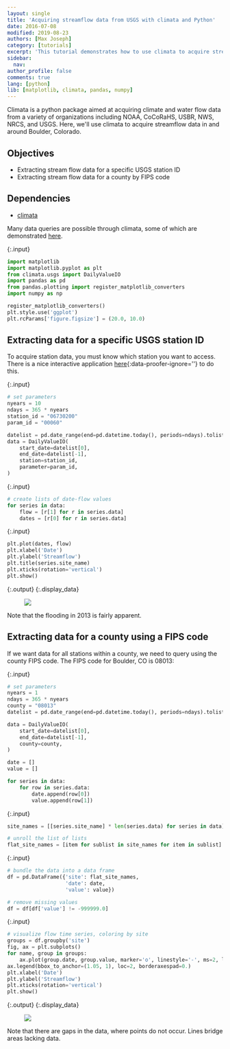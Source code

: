 ```yaml
---
layout: single
title: 'Acquiring streamflow data from USGS with climata and Python'
date: 2016-07-08
modified: 2019-08-23
authors: [Max Joseph]
category: [tutorials]
excerpt: 'This tutorial demonstrates how to use climata to acquire streamflow data in and around Boulder, Colorado.'
sidebar:
  nav:
author_profile: false
comments: true
lang: [python]
lib: [matplotlib, climata, pandas, numpy]
---
```

Climata is a python package aimed at acquiring climate and water flow data from a variety of organizations including NOAA, CoCoRaHS, USBR, NWS, NRCS, and USGS. 
Here, we'll use climata to acquire streamflow data in and around Boulder, Colorado.

## Objectives

- Extracting stream flow data for a specific USGS station ID
- Extracting stream flow data for a county by FIPS code

## Dependencies


- [climata](https://github.com/heigeo/climata)

Many data queries are possible through climata, some of which are demonstrated [here](http://climata.houstoneng.net/datarequests/).

{:.input}
```python
import matplotlib
import matplotlib.pyplot as plt
from climata.usgs import DailyValueIO
import pandas as pd
from pandas.plotting import register_matplotlib_converters
import numpy as np

register_matplotlib_converters()
plt.style.use('ggplot')
plt.rcParams['figure.figsize'] = (20.0, 10.0)
```

## Extracting data for a specific USGS station ID

To acquire station data, you must know which station you want to access. 
There is a nice interactive application [here](http://maps.waterdata.usgs.gov/mapper/){:data-proofer-ignore=''} to do this. 

{:.input}
```python
# set parameters
nyears = 10
ndays = 365 * nyears
station_id = "06730200"
param_id = "00060"

datelist = pd.date_range(end=pd.datetime.today(), periods=ndays).tolist()
data = DailyValueIO(
    start_date=datelist[0],
    end_date=datelist[-1],
    station=station_id,
    parameter=param_id,
)
```

{:.input}
```python
# create lists of date-flow values
for series in data:
    flow = [r[1] for r in series.data]
    dates = [r[0] for r in series.data]
```

{:.input}
```python
plt.plot(dates, flow)
plt.xlabel('Date')
plt.ylabel('Streamflow')
plt.title(series.site_name)
plt.xticks(rotation='vertical')
plt.show()
```

{:.output}
{:.display_data}

<figure>

<img src = "{{ site.url }}/images/tutorials/python/2016-07-08-acquire-and-visualize-usgs-hydrology-data/2016-07-08-acquire-and-visualize-usgs-hydrology-data_6_0.png">

</figure>




Note that the flooding in 2013 is fairly apparent.

## Extracting data for a county using a FIPS code

If we want data for all stations within a county, we need to query using the county FIPS code. 
The FIPS code for Boulder, CO is 08013:

{:.input}
```python
# set parameters
nyears = 1
ndays = 365 * nyears
county = "08013"
datelist = pd.date_range(end=pd.datetime.today(), periods=ndays).tolist()

data = DailyValueIO(
    start_date=datelist[0],
    end_date=datelist[-1],
    county=county,
)

date = []
value = []

for series in data:
    for row in series.data:
        date.append(row[0])
        value.append(row[1])
```

{:.input}
```python
site_names = [[series.site_name] * len(series.data) for series in data]

# unroll the list of lists
flat_site_names = [item for sublist in site_names for item in sublist]
```

{:.input}
```python
# bundle the data into a data frame
df = pd.DataFrame({'site': flat_site_names, 
                   'date': date, 
                   'value': value})

# remove missing values
df = df[df['value'] != -999999.0]
```

{:.input}
```python
# visualize flow time series, coloring by site
groups = df.groupby('site')
fig, ax = plt.subplots()
for name, group in groups:
    ax.plot(group.date, group.value, marker='o', linestyle='-', ms=2, label=name)
ax.legend(bbox_to_anchor=(1.05, 1), loc=2, borderaxespad=0.)
plt.xlabel('Date')
plt.ylabel('Streamflow')
plt.xticks(rotation='vertical')
plt.show()
```

{:.output}
{:.display_data}

<figure>

<img src = "{{ site.url }}/images/tutorials/python/2016-07-08-acquire-and-visualize-usgs-hydrology-data/2016-07-08-acquire-and-visualize-usgs-hydrology-data_12_0.png">

</figure>




Note that there are gaps in the data, where points do not occur. 
Lines bridge areas lacking data.
